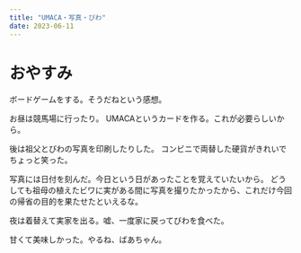 ```yaml
---
title: "UMACA・写真・びわ"
date: 2023-06-11
---
```


# おやすみ
ボードゲームをする。そうだねという感想。

お昼は競馬場に行ったり。
UMACAというカードを作る。これが必要らしいから。

後は祖父とびわの写真を印刷したりした。
コンビニで両替した硬貨がきれいでちょっと笑った。

写真には日付を刻んだ。今日という日があったことを覚えていたいから。
どうしても祖母の植えたビワに実がある間に写真を撮りたかったから、これだけ今回の帰省の目的を果たせたといえるな。

夜は着替えて実家を出る。嘘、一度家に戻ってびわを食べた。

甘くて美味しかった。やるね、ばあちゃん。
